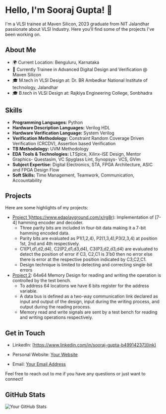 # Hello, I'm Sooraj Gupta! 👋

I'm a VLSI trainee at Maven Silicon, 2023 graduate from NIT Jalandhar passionate about VLSI Industry. Here you'll find some of the projects I've been working on.

## About Me

- 🌍 Current Location: Benguluru, Karnataka
- 💼 Currently Trainee in Advanced Digital Design and Verification @ Maven Silicon
- 🎓 M.tech in VLSI Design at: Dr. BR Ambedkar National Institute of technology, Jalandhar
- 🎓 B.tech in VLSI Design at: Rajkiya Engineering College, Sonbhadra
## Skills

- **Programming Languages:** Python 
- **Hardware Description Languages:** Verilog HDL 
- **Hardware Verification Language:** System Verilog 
- **Verification Methodology:** Constraint Random Coverage Driven Verification (CRCDV), Assertion based Verification
- **TB Methodology:** UVM Methodology 
- **EDA Tools & Technologies:** LTSpice, Xilinx-ISE Design, Mentor Graphics- Questasim, VC Spyglass Lint, Synopsys- VCS, GVim
- **Subject Expertise:** Digital Electronics, STA, FPGA Architecture, ASIC and FPGA Design Flow
- **Soft Skills:** Time Management, Teamwork, Communication, Accountability
## Projects

Here are some highlights of my projects:

- [Project 1](https://www.edaplayground.com/x/M4Yr)(https://www.edaplayground.com/x/rg8r): Implementation of [7-4] hamming encoder and decoder.
    * Three parity bits are included in four-bit data making it a 7-bit hamming encoded data.
    * Parity bits are evaluated as P1(1,2,4), P2(1,3,4),P3(2,3,4) at position 1st, 2nd and 4th respectively.
    * C1(P1,d1,d2,d4), C2(P2,d1,d3,d4), C3(P3,d2,d3,d4) are evaluated to detect the position of error if C3,  C2,C1 is 3’b0 then no error else there is error at the respective position indicated by C3,C2,C1.
    * Design technique is limited to detecting and correcting single-bit errors
- [Project 2](https://www.edaplayground.com/x/DnBY): 64x64 Memory Design for reading and writing the operation is controlled by the test bench.
    * To address 64 locations we have 6 bits register for the address variable.
    * A data bus is defined as a two-way communication link declared as input and output of the design, input during the writing process, and output during the reading process.
    * Memory read and write signals are sent by a test bench for reading and writing operations respectively.


## Get in Touch

- LinkedIn: [https://www.linkedin.com/in/sooraj-gupta-b49914237](link)

- Personal Website: [Your Website](link)
- Email: [Your Email Address](suraj2475@gmail.com)

Feel free to reach out to me if you have any questions or just want to connect!

## GitHub Stats

![Your GitHub Stats](https://github-readme-stats.vercel.app/api?username=GuptaSooraj&show_icons=true&theme=radical)
